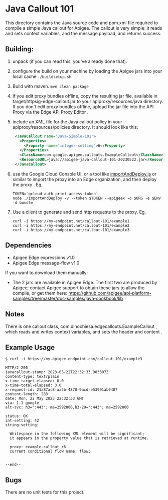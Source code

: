 # Java Callout 101

This directory contains the Java source code and pom.xml file required to
compile a simple Java callout for Apigee. The callout is very simple: it
reads and sets context variables, and the message payload, and returns success.

## Building:

1. unpack (if you can read this, you've already done that).

2. configure the build on your machine by loading the Apigee jars into your local cache
  ```./buildsetup.sh```

2. Build with maven.
  ```mvn clean package```

3. if you edit proxy bundles offline, copy the resulting jar file, available in  target/httpsig-edge-callout.jar to your apiproxy/resources/java directory.  If you don't edit proxy bundles offline, upload the jar file into the API Proxy via the Edge API Proxy Editor .

4. include an XML file for the Java callout policy in your
   apiproxy/resources/policies directory. It should look
   like this:
   ```xml
    <JavaCallout name='Java-Simple-101'>
      <Properties>
        <Property name='integer-setting'>6</Property>
      </Properties>
      <ClassName>com.google.apigee.callouts.ExampleCallout</ClassName>
      <ResourceURL>java://apigee-java-callout-101-20230522.jar</ResourceURL>
    </JavaCallout>
   ```

5. use the Google Cloud Console UI, or a tool like [importAndDeploy.js](https://github.com/DinoChiesa/apigee-edge-js-examples/blob/master/importAndDeploy.js) or similar to
   import the proxy into an Edge organization, and then deploy the proxy .
   Eg,
   ```
   TOKEN=`gcloud auth print-access-token`
   node ./importAndDeploy -v --token $TOKEN --apigeex -o $ORG -e $ENV  -d bundle
   ```

6. Use a client to generate and send http requests to the proxy. Eg,
   ```
   curl -i https://my-endpoint.net/callout-101/example1
   curl -i https://my-endpoint.net/callout-101/example2
   curl -i https://my-endpoint.net/callout-101/example3
   ```




## Dependencies

- Apigee Edge expressions v1.0
- Apigee Edge message-flow v1.0


If you want to download them manually:

* The 2 jars are available in Apigee Edge. The first two are
  produced by Apigee; contact Apigee support to obtain these jars to allow
  the compile, or get them here:
  https://github.com/apigee/api-platform-samples/tree/master/doc-samples/java-cookbook/lib

## Notes

There is one callout class, com.dinochiesa.edgecallouts.ExampleCallout ,
which reads and writes context variables, and sets the header and content .


## Example Usage

```
$ curl -i https://my-apigee-endpoint.com/callout-101/example3

HTTP/2 200
javacallout-stamp: 2023-05-22T22:32:33.983307Z
content-type: text/plain
x-time-target-elapsed: 0.0
x-time-total-elapsed: 3.0
x-request-id: 21a87ac8-aa2b-4870-9acd-e53991ab9407
content-length: 283
date: Mon, 22 May 2023 22:32:33 GMT
via: 1.1 google
alt-svc: h3=":443"; ma=2592000,h3-29=":443"; ma=2592000

status: OK
int-setting: 42
string-setting:

  Whitespace in the following XML element will be significant;
  it appears in the property value that is retrieved at runtime.

  proxy: example-callout r6
  current conditional flow name: flow3


--end--
```

## Bugs

There are no unit tests for this project.
